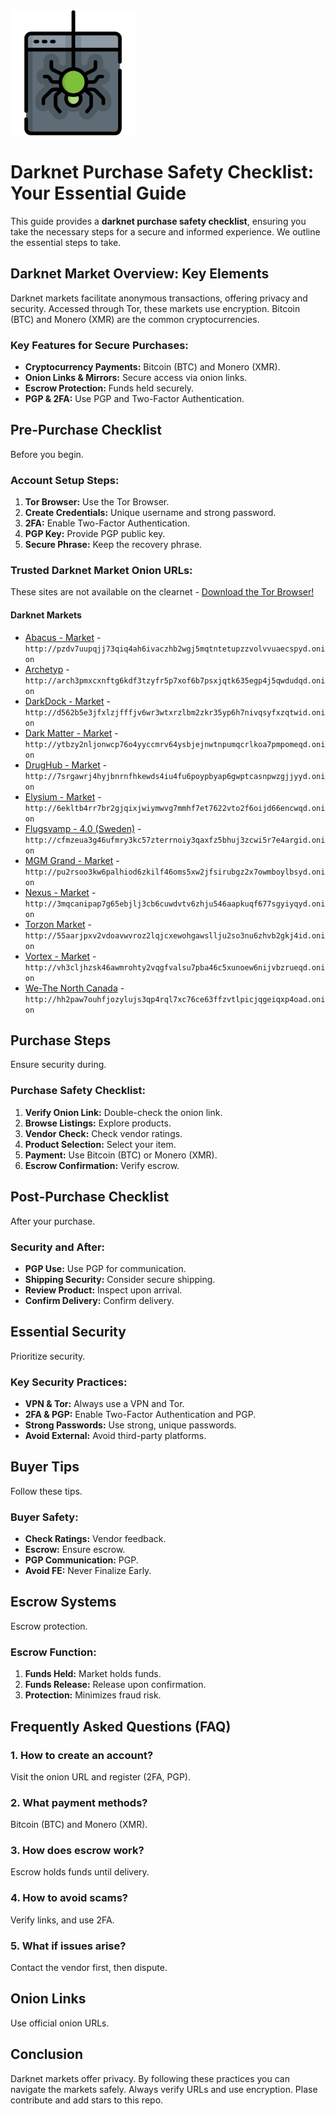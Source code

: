 <img src="/asset/short.webp" width="200">

# Darknet Purchase Safety Checklist: Your Essential Guide

This guide provides a **darknet purchase safety checklist**, ensuring you take the necessary steps for a secure and informed experience.  We outline the essential steps to take.

## Darknet Market Overview: Key Elements

Darknet markets facilitate anonymous transactions, offering privacy and security. Accessed through Tor, these markets use encryption. Bitcoin (BTC) and Monero (XMR) are the common cryptocurrencies.

### Key Features for Secure Purchases:

*   **Cryptocurrency Payments:** Bitcoin (BTC) and Monero (XMR).
*   **Onion Links & Mirrors:** Secure access via onion links.
*   **Escrow Protection:**  Funds held securely.
*   **PGP & 2FA:**  Use PGP and Two-Factor Authentication.

## Pre-Purchase Checklist

Before you begin.

### Account Setup Steps:

1.  **Tor Browser:** Use the Tor Browser.
2.  **Create Credentials:** Unique username and strong password.
3.  **2FA:** Enable Two-Factor Authentication.
4.  **PGP Key:** Provide PGP public key.
5.  **Secure Phrase:**  Keep the recovery phrase.

### Trusted Darknet Market Onion URLs:
These sites are not available on the clearnet - [Download the Tor Browser!](https://www.torproject.org/download/)

#### Darknet Markets

*   [Abacus - Market](http://pzdv7uupqjj73qiq4ah6ivaczhb2wgj5mqtntetupzzvolvvuaecspyd.onion) - `http://pzdv7uupqjj73qiq4ah6ivaczhb2wgj5mqtntetupzzvolvvuaecspyd.onion`
*   [Archetyp](@archetyp) - `http://arch3pmxcxnftg6kdf3tzyfr5p7xof6b7psxjqtk635egp4j5qwdudqd.onion`
*   [DarkDock - Market](http://d562b5e3jfxlzjfffjv6wr3wtxrzlbm2zkr35yp6h7nivqsyfxzqtwid.onion) - `http://d562b5e3jfxlzjfffjv6wr3wtxrzlbm2zkr35yp6h7nivqsyfxzqtwid.onion`
*   [Dark Matter - Market](http://ytbzy2nljonwcp76o4yyccmrv64ysbjejnwtnpumqcrlkoa7pmpomeqd.onion) - `http://ytbzy2nljonwcp76o4yyccmrv64ysbjejnwtnpumqcrlkoa7pmpomeqd.onion`
*   [DrugHub - Market](http://7srgawrj4hyjbnrnfhkewds4iu4fu6poypbyap6gwptcasnpwzgjjyyd.onion) - `http://7srgawrj4hyjbnrnfhkewds4iu4fu6poypbyap6gwptcasnpwzgjjyyd.onion`
*   [Elysium - Market](http://6ekltb4rr7br2gjqixjwiymwvg7mmhf7et7622vto2f6oijd66encwqd.onion) - `http://6ekltb4rr7br2gjqixjwiymwvg7mmhf7et7622vto2f6oijd66encwqd.onion`
*   [Flugsvamp - 4.0 (Sweden)](http://cfmzeua3g46ufmry3kc57zterrnoiy3qaxfz5bhuj3zcwi5r7e4argid.onion) - `http://cfmzeua3g46ufmry3kc57zterrnoiy3qaxfz5bhuj3zcwi5r7e4argid.onion`
*   [MGM Grand - Market](http://pu2rsoo3kw6palhiod6zkilf46oms5xw2jfsirubgz2x7owmboylbsyd.onion) - `http://pu2rsoo3kw6palhiod6zkilf46oms5xw2jfsirubgz2x7owmboylbsyd.onion`
*   [Nexus - Market](http://3mqcanipap7g65ebjlj3cb6cuwdvtv6zhju546aapkuqf677sgyiyqyd.onion) - `http://3mqcanipap7g65ebjlj3cb6cuwdvtv6zhju546aapkuqf677sgyiyqyd.onion`
*   [Torzon Market](http://55aarjpxv2vdoavwvroz2lqjcxewohgawsllju2so3nu6zhvb2gkj4id.onion) - `http://55aarjpxv2vdoavwvroz2lqjcxewohgawsllju2so3nu6zhvb2gkj4id.onion`
*   [Vortex - Market](http://vh3cljhzsk46awmrohty2vqgfvalsu7pba46c5xunoew6nijvbzrueqd.onion) - `http://vh3cljhzsk46awmrohty2vqgfvalsu7pba46c5xunoew6nijvbzrueqd.onion`
*   [We-The North Canada](http://hh2paw7ouhfjozylujs3qp4rql7xc76ce63ffzvtlpicjqgeiqxp4oad.onion) - `http://hh2paw7ouhfjozylujs3qp4rql7xc76ce63ffzvtlpicjqgeiqxp4oad.onion`

## Purchase Steps

Ensure security during.

### Purchase Safety Checklist:

1.  **Verify Onion Link:** Double-check the onion link.
2.  **Browse Listings:** Explore products.
3.  **Vendor Check:** Check vendor ratings.
4.  **Product Selection:** Select your item.
5.  **Payment:** Use Bitcoin (BTC) or Monero (XMR).
6.  **Escrow Confirmation:**  Verify escrow.

## Post-Purchase Checklist

After your purchase.

###  Security and After:

*   **PGP Use:** Use PGP for communication.
*   **Shipping Security:** Consider secure shipping.
*   **Review Product:** Inspect upon arrival.
*   **Confirm Delivery:** Confirm delivery.

## Essential Security

Prioritize security.

### Key Security Practices:

*   **VPN & Tor:** Always use a VPN and Tor.
*   **2FA & PGP:** Enable Two-Factor Authentication and PGP.
*   **Strong Passwords:** Use strong, unique passwords.
*   **Avoid External:** Avoid third-party platforms.

## Buyer Tips

Follow these tips.

### Buyer Safety:

*   **Check Ratings:** Vendor feedback.
*   **Escrow:** Ensure escrow.
*   **PGP Communication:**  PGP.
*   **Avoid FE:**  Never Finalize Early.

## Escrow Systems

Escrow protection.

### Escrow Function:

1.  **Funds Held:** Market holds funds.
2.  **Funds Release:** Release upon confirmation.
3.  **Protection:** Minimizes fraud risk.

## Frequently Asked Questions (FAQ)

### 1. How to create an account?

Visit the onion URL and register (2FA, PGP).

### 2. What payment methods?

Bitcoin (BTC) and Monero (XMR).

### 3. How does escrow work?

Escrow holds funds until delivery.

### 4. How to avoid scams?

Verify links, and use 2FA.

### 5. What if issues arise?

Contact the vendor first, then dispute.

## Onion Links

Use official onion URLs.

## Conclusion

Darknet markets offer privacy. By following these practices you can navigate the markets safely. Always verify URLs and use encryption.
Plase contribute and add stars to this repo.